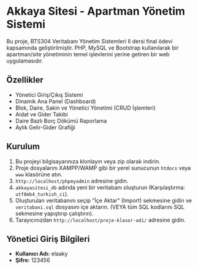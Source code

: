 # Akkaya Sitesi - Apartman Yönetim Sistemi

Bu proje, BTS304 Veritabanı Yönetim Sistemleri II dersi final ödevi kapsamında geliştirilmiştir. PHP, MySQL ve Bootstrap kullanılarak bir apartman/site yönetiminin temel işlevlerini yerine getiren bir web uygulamasıdır.

## Özellikler

- Yönetici Giriş/Çıkış Sistemi
- Dinamik Ana Panel (Dashboard)
- Blok, Daire, Sakin ve Yönetici Yönetimi (CRUD İşlemleri)
- Aidat ve Gider Takibi
- Daire Bazlı Borç Dökümü Raporlama
- Aylık Gelir-Gider Grafiği

## Kurulum

1.  Bu projeyi bilgisayarınıza klonlayın veya zip olarak indirin.
2.  Proje dosyalarını XAMPP/WAMP gibi bir yerel sunucunun `htdocs` veya `www` klasörüne atın.
3.  `http://localhost/phpmyadmin` adresine gidin.
4.  `akkayasitesi_db` adında yeni bir veritabanı oluşturun (Karşılaştırma: `utf8mb4_turkish_ci`).
5.  Oluşturulan veritabanını seçip "İçe Aktar" (Import) sekmesine gidin ve `veritabani.sql` dosyasını içe aktarın. (VEYA tüm SQL kodlarını SQL sekmesine yapıştırıp çalıştırın).
6.  Tarayıcınızdan `http://localhost/proje-klasor-adi/` adresine gidin.

## Yönetici Giriş Bilgileri

- **Kullanıcı Adı:** elaaky
- **Şifre:** 123456